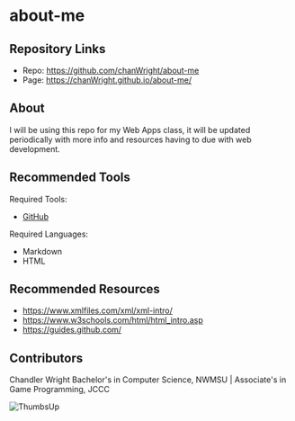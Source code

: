 # about-me

## Repository Links
- Repo: https://github.com/chanWright/about-me
- Page: https://chanWright.github.io/about-me/

## About
I will be using this repo for my Web Apps class, it will be updated periodically with more info and resources having to due with web development.

## Recommended Tools
Required Tools:
- [GitHub](https://github.com/)

Required Languages:
- Markdown
- HTML

## Recommended Resources
- https://www.xmlfiles.com/xml/xml-intro/
- https://www.w3schools.com/html/html_intro.asp
- https://guides.github.com/

## Contributors
Chandler Wright Bachelor's in Computer Science, NWMSU | Associate's in Game Programming, JCCC

![ThumbsUp](https://media.giphy.com/media/111ebonMs90YLu/giphy.gif)
